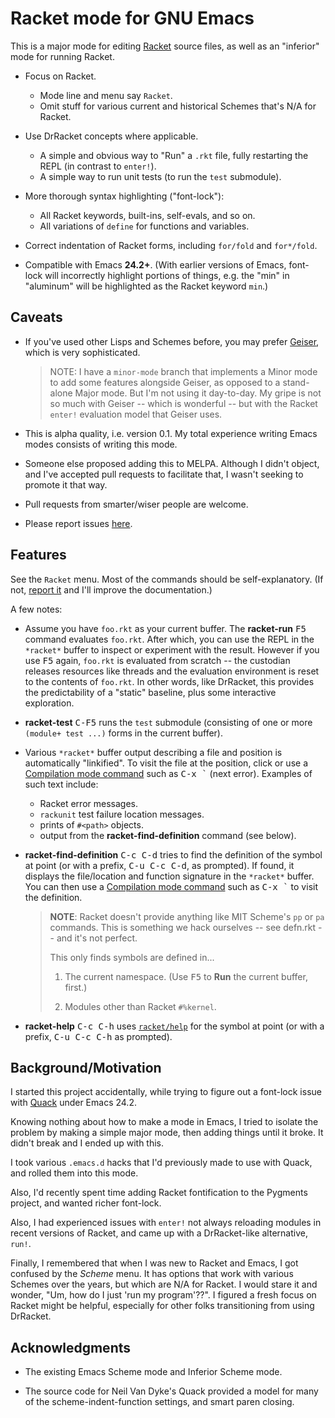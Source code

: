 # Racket mode for GNU Emacs

This is a major mode for editing [Racket] source files, as well as an
"inferior" mode for running Racket.

- Focus on Racket.
  - Mode line and menu say `Racket`.
  - Omit stuff for various current and historical Schemes that's N/A
    for Racket.

- Use DrRacket concepts where applicable.
  - A simple and obvious way to "Run" a `.rkt` file, fully restarting
    the REPL (in contrast to `enter!`).
  - A simple way to run unit tests (to run the `test` submodule).

- More thorough syntax highlighting ("font-lock"):
  - All Racket keywords, built-ins, self-evals, and so on.
  - All variations of `define` for functions and variables.

- Correct indentation of Racket forms, including `for/fold` and
  `for*/fold`.

- Compatible with Emacs **24.2+**. (With earlier versions of Emacs,
  font-lock will incorrectly highlight portions of things, e.g. the
  "min" in "aluminum" will be highlighted as the Racket keyword
  `min`.)

## Caveats

- If you've used other Lisps and Schemes before, you may prefer
  [Geiser], which is very sophisticated.

    > NOTE: I have a `minor-mode` branch that implements a Minor mode
    > to add some features alongside Geiser, as opposed to a
    > stand-alone Major mode. But I'm not using it day-to-day. My
    > gripe is not so much with Geiser -- which is wonderful -- but
    > with the Racket `enter!` evaluation model that Geiser uses.

- This is alpha quality, i.e. version 0.1. My total experience writing
  Emacs modes consists of writing this mode.

- Someone else proposed adding this to MELPA. Although I didn't
  object, and I've accepted pull requests to facilitate that, I wasn't
  seeking to promote it that way.

- Pull requests from smarter/wiser people are welcome.

- Please report issues [here][issues].

## Features

See the `Racket` menu. Most of the commands should be
self-explanatory. (If not, [report it][issues] and I'll improve the
documentation.)

A few notes:

- Assume you have `foo.rkt` as your current buffer. The **racket-run**
  <kbd>F5</kbd> command evaluates `foo.rkt`.  After which, you can use
  the REPL in the `*racket*` buffer to inspect or experiment with the
  result. However if you use <kbd>F5</kbd> again, `foo.rkt` is
  evaluated from scratch -- the custodian releases resources like
  threads and the evaluation environment is reset to the contents of
  `foo.rkt`. In other words, like DrRacket, this provides the
  predictability of a "static" baseline, plus some interactive
  exploration.

- **racket-test** <kbd>C-F5</kbd> runs the `test` submodule
  (consisting of one or more `(module+ test ...)` forms in the current
  buffer).

- Various `*racket*` buffer output describing a file and position is
  automatically "linkified". To visit the file at the position, click
  or use a [Compilation mode command] such as <kbd>C-x \`</kbd> (next
  error). Examples of such text include:

    - Racket error messages.
    - `rackunit` test failure location messages.
    - prints of `#<path>` objects.
    - output from the **racket-find-definition** command (see below).

- **racket-find-definition** <kbd>C-c C-d</kbd> tries to find the
  definition of the symbol at point (or with a prefix, <kbd>C-u C-c
  C-d</kbd>, as prompted). If found, it displays the file/location and
  function signature in the `*racket*` buffer. You can then use a
  [Compilation mode command] such as <kbd>C-x \`</kbd> to visit the
  definition.
  
    > **NOTE**: Racket doesn't provide anything like MIT Scheme's `pp`
    > or `pa` commands. This is something we hack ourselves -- see
    > defn.rkt -- and it's not perfect.
    >
    > This only finds symbols are defined in...
    >
    > 1. The current namespace. (Use <kbd>F5</kbd> to **Run** the
    > current buffer, first.)
    >
    > 2. Modules other than Racket `#%kernel`.

- **racket-help** <kbd>C-c C-h</kbd> uses [`racket/help`] for the symbol
  at point (or with a prefix, <kbd>C-u C-c C-h</kbd> as prompted).

## Background/Motivation

I started this project accidentally, while trying to figure out a
font-lock issue with [Quack] under Emacs 24.2.

Knowing nothing about how to make a mode in Emacs, I tried to isolate
the problem by making a simple major mode, then adding things until it
broke. It didn't break and I ended up with this.

I took various `.emacs.d` hacks that I'd previously made to use with
Quack, and rolled them into this mode.

Also, I'd recently spent time adding Racket fontification to the
Pygments project, and wanted richer font-lock.

Also, I had experienced issues with `enter!` not always reloading
modules in recent versions of Racket, and came up with a DrRacket-like
alternative, `run!`.

Finally, I remembered that when I was new to Racket and Emacs, I got
confused by the _Scheme_ menu. It has options that work with various
Schemes over the years, but which are N/A for Racket. I would stare it
and wonder, "Um, how do I just 'run my program'??". I figured a fresh
focus on Racket might be helpful, especially for other folks
transitioning from using DrRacket.

## Acknowledgments

- The existing Emacs Scheme mode and Inferior Scheme mode.

- The source code for Neil Van Dyke's Quack provided a model for
  many of the scheme-indent-function settings, and smart paren closing.

[Racket]: http://www.racket-lang.org/
[Geiser]: http://www.nongnu.org/geiser/
[Quack]: http://www.neilvandyke.org/quack/
[issues]: https://www.github.com/greghendershott/racket-mode/issues
[Compilation mode command]: http://www.gnu.org/software/emacs/manual/html_node/emacs/Compilation-Mode.html
[`racket/help`]: http://docs.racket-lang.org/reference/Interactive_Help.html
